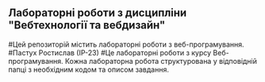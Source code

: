 ## Лабораторні роботи з дисципліни "Вебтехнології та вебдизайн"
#Цей репозиторій містить лабораторні роботи з веб-програмування.
#Пастух Ростислав (ІР-23)
#Це лабораторні роботи з курсу Веб-програмування. Кожна лабораторна робота структурована у відповідній папці з необхідним кодом та описом завдання.
